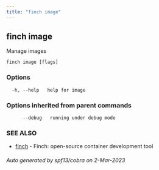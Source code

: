 ```yaml
---
title: "finch image"
---
```

## finch image

Manage images

```
finch image [flags]
```

### Options

```
  -h, --help   help for image
```

### Options inherited from parent commands

```
      --debug   running under debug mode
```

### SEE ALSO

* [finch](../finch/)	 - Finch: open-source container development tool

###### Auto generated by spf13/cobra on 2-Mar-2023

